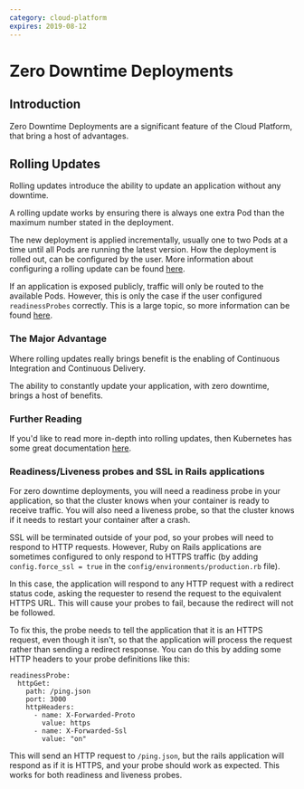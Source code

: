 ```yaml
---
category: cloud-platform
expires: 2019-08-12
---
```


# Zero Downtime Deployments

## Introduction

Zero Downtime Deployments are a significant feature of the Cloud Platform, that bring a host of advantages.

## Rolling Updates

Rolling updates introduce the ability to update an application without any downtime.

A rolling update works by ensuring there is always one extra Pod than the maximum number stated in the deployment.

The new deployment is applied incrementally, usually one to two Pods at a time until all Pods are running the latest version. How the deployment is rolled out, can be configured by the user. More information about configuring a rolling update can be found [here](https://kubernetes.io/docs/tasks/run-application/rolling-update-replication-controller/).

If an application is exposed publicly, traffic will only be routed to the available Pods. However, this is only the case if the user configured `readinessProbes` correctly. This is a large topic, so more information can be found [here](https://kubernetes.io/docs/tasks/configure-pod-container/configure-liveness-readiness-probes/).

### The Major Advantage

Where rolling updates really brings benefit is the enabling of Continuous Integration and Continuous Delivery.

The ability to constantly update your application, with zero downtime, brings a host of benefits.

### Further Reading

If you'd like to read more in-depth into rolling updates, then Kubernetes has some great documentation [here](https://kubernetes.io/docs/tutorials/kubernetes-basics/update/update-intro/).

### Readiness/Liveness probes and SSL in Rails applications

For zero downtime deployments, you will need a readiness probe in your application, so that the cluster knows when your container is ready to receive traffic. You will also need a liveness probe, so that the cluster knows if it needs to restart your container after a crash.

SSL will be terminated outside of your pod, so your probes will need to respond to HTTP requests. However, Ruby on Rails applications are sometimes configured to only respond to HTTPS traffic (by adding `config.force_ssl = true` in the `config/environments/production.rb` file).

In this case, the application will respond to any HTTP request with a redirect status code, asking the requester to resend the request to the equivalent HTTPS URL. This will cause your probes to fail, because the redirect will not be followed.

To fix this, the probe needs to tell the application that it is an HTTPS request, even though it isn't, so that the application will process the request rather than sending a redirect response. You can do this by adding some HTTP headers to your probe definitions like this:

```
readinessProbe:
  httpGet:
    path: /ping.json
    port: 3000
    httpHeaders:
      - name: X-Forwarded-Proto
        value: https
      - name: X-Forwarded-Ssl
        value: "on"
```

This will send an HTTP request to `/ping.json`, but the rails application will respond as if it is HTTPS, and your probe should work as expected. This works for both readiness and liveness probes.

